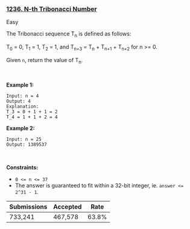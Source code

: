 ### [1236. N-th Tribonacci Number](https://leetcode.com/problems/n-th-tribonacci-number/)

Easy

The Tribonacci sequence T<sub>n</sub> is defined as follows: 

T<sub>0</sub> = 0, T<sub>1</sub> = 1, T<sub>2</sub> = 1, and T<sub>n+3</sub> = T<sub>n</sub> + T<sub>n+1</sub> + T<sub>n+2</sub> for n >= 0.

Given `` n ``, return the value of T<sub>n</sub>.

 

<strong class="example">Example 1:</strong>

```
Input: n = 4
Output: 4
Explanation:
T_3 = 0 + 1 + 1 = 2
T_4 = 1 + 1 + 2 = 4
```

<strong class="example">Example 2:</strong>

```
Input: n = 25
Output: 1389537
```

 

__Constraints:__

*   `` 0 <= n <= 37 ``
*   The answer is guaranteed to fit within a 32-bit integer, ie. `` answer <= 2^31 - 1 ``.

| Submissions    | Accepted     | Rate   |
| -------------- | ------------ | ------ |
| 733,241 | 467,578 | 63.8% |